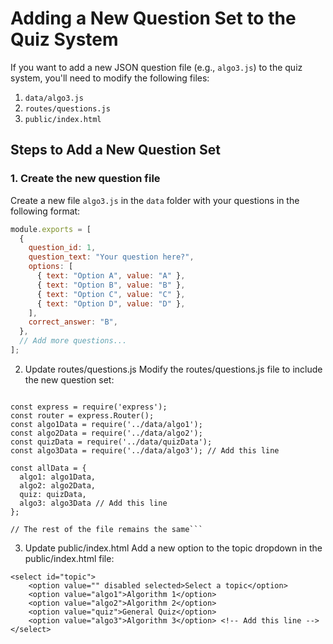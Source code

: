 # Adding a New Question Set to the Quiz System

If you want to add a new JSON question file (e.g., `algo3.js`) to the quiz system, you'll need to modify the following files:

1. `data/algo3.js`
2. `routes/questions.js`
3. `public/index.html`

## Steps to Add a New Question Set

### 1. Create the new question file

Create a new file `algo3.js` in the `data` folder with your questions in the following format:

```javascript
module.exports = [
  {
    question_id: 1,
    question_text: "Your question here?",
    options: [
      { text: "Option A", value: "A" },
      { text: "Option B", value: "B" },
      { text: "Option C", value: "C" },
      { text: "Option D", value: "D" },
    ],
    correct_answer: "B",
  },
  // Add more questions...
];

```

2. Update routes/questions.js
Modify the routes/questions.js file to include the new question set:
```

const express = require('express');
const router = express.Router();
const algo1Data = require('../data/algo1');
const algo2Data = require('../data/algo2');
const quizData = require('../data/quizData');
const algo3Data = require('../data/algo3'); // Add this line

const allData = {
  algo1: algo1Data,
  algo2: algo2Data,
  quiz: quizData,
  algo3: algo3Data // Add this line
};

// The rest of the file remains the same```
```
3. Update public/index.html
Add a new option to the topic dropdown in the public/index.html file:
```
<select id="topic">
    <option value="" disabled selected>Select a topic</option>
    <option value="algo1">Algorithm 1</option>
    <option value="algo2">Algorithm 2</option>
    <option value="quiz">General Quiz</option>
    <option value="algo3">Algorithm 3</option> <!-- Add this line -->
</select>

```




